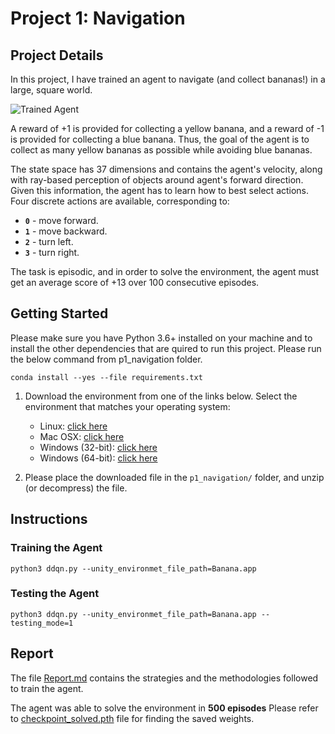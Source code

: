 [//]: # (Image References)

[image1]: https://user-images.githubusercontent.com/10624937/42135619-d90f2f28-7d12-11e8-8823-82b970a54d7e.gif "Trained Agent"

# Project 1: Navigation

## Project Details

In this project, I have trained an agent to navigate (and collect bananas!) in a large, square world.  

![Trained Agent][image1]

A reward of +1 is provided for collecting a yellow banana, and a reward of -1 is provided for collecting a blue banana.  Thus, the goal of the agent is to collect as many yellow bananas as possible while avoiding blue bananas.  

The state space has 37 dimensions and contains the agent's velocity, along with ray-based perception of objects around agent's forward direction.  Given this information, the agent has to learn how to best select actions.  Four discrete actions are available, corresponding to:
- **`0`** - move forward.
- **`1`** - move backward.
- **`2`** - turn left.
- **`3`** - turn right.

The task is episodic, and in order to solve the environment, the agent must get an average score of +13 over 100 consecutive episodes.

## Getting Started

Please make sure you have Python 3.6+ installed on your machine and to install the other dependencies that are quired to run this project. Please run the below command from p1_navigation folder.

	conda install --yes --file requirements.txt

1. Download the environment from one of the links below.  Select the environment that matches your operating system:
    - Linux: [click here](https://s3-us-west-1.amazonaws.com/udacity-drlnd/P1/Banana/Banana_Linux.zip)
    - Mac OSX: [click here](https://s3-us-west-1.amazonaws.com/udacity-drlnd/P1/Banana/Banana.app.zip)
    - Windows (32-bit): [click here](https://s3-us-west-1.amazonaws.com/udacity-drlnd/P1/Banana/Banana_Windows_x86.zip)
    - Windows (64-bit): [click here](https://s3-us-west-1.amazonaws.com/udacity-drlnd/P1/Banana/Banana_Windows_x86_64.zip)

2. Please place the downloaded file in the `p1_navigation/` folder, and unzip (or decompress) the file. 



## Instructions

### Training the Agent

	python3 ddqn.py --unity_environmet_file_path=Banana.app
	

### Testing the Agent

	python3 ddqn.py --unity_environmet_file_path=Banana.app --testing_mode=1


## Report

The file [Report.md](Report.md) contains the strategies and the methodologies followed to train the agent.  

The agent was able to solve the environment in __500 episodes__
Please refer to [checkpoint_solved.pth](checkpoint_solved.pth) file for finding the saved weights.

